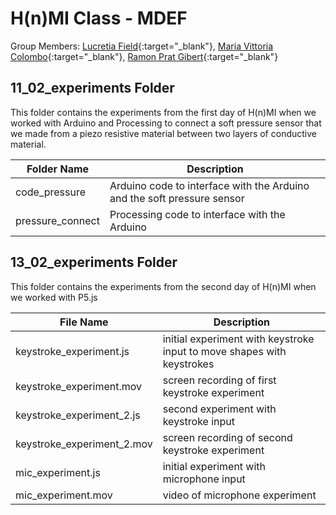 # H(n)MI Class - MDEF

Group Members: [Lucretia Field](https://lkfield.github.io/mdef/){:target="_blank"}, [Maria Vittoria Colombo](https://colombomariavittorias-organizati.gitbook.io/maria-vittoria-colombo-mdef){:target="_blank"}, [Ramon Prat Gibert](https://ramon-prat-gibert.gitbook.io/ramon-prat-mdef-website/crea/final-project){:target="_blank"}



## 11_02_experiments Folder 

This folder contains the experiments from the first day of H(n)MI when we worked with Arduino and Processing to connect a soft pressure sensor that we made from a piezo resistive material between two layers of conductive material. 

| Folder Name               | Description                                                               |
| ------------------------- | ------------------------------------------------------------------------- |
| code_pressure             | Arduino code to interface with the Arduino and the soft pressure sensor   |
| pressure_connect          | Processing code to interface with the Arduino                             |

## 13_02_experiments Folder

This folder contains the experiments from the second day of H(n)MI when we worked with P5.js 

| File Name                 | Description                                                               |
| ------------------------- | ------------------------------------------------------------------------- |
| keystroke_experiment.js   | initial experiment with keystroke input to move shapes with keystrokes    |
| keystroke_experiment.mov  | screen recording of first keystroke experiment                            |
| keystroke_experiment_2.js | second experiment with keystroke input                                    |
| keystroke_experiment_2.mov| screen recording of second keystroke experiment                           |
| mic_experiment.js         | initial experiment with microphone input                                  |
| mic_experiment.mov        | video of microphone experiment                                            |
